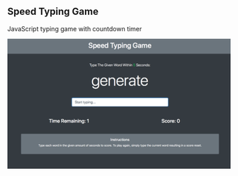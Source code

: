 ## Speed Typing Game

JavaScript typing game with countdown timer

![Speed Typing Game View](speed-typing-game.png)
